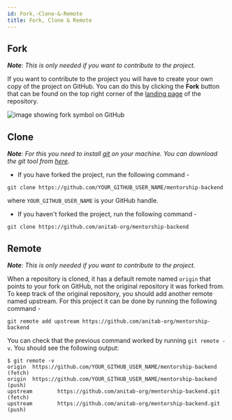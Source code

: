 ```yaml
---
id: Fork,-Clone-&-Remote
title: Fork, Clone & Remote
---
```

## Fork

_**Note**: This is only needed if you want to contribute to the project._

If you want to contribute to the project you will have to create your own copy of the project on GitHub. You can do this by clicking the **Fork** button that can be found on the top right corner of the [landing page](https://github.com/anitab-org/mentorship-backend) of the repository.

![image showing fork symbol on GitHub](https://user-images.githubusercontent.com/17262180/44300717-53d11c80-a329-11e8-8782-5595a520446e.png)

## Clone

_**Note**: For this you need to install [git](https://git-scm.com/) on your machine. You can download the git tool from [here](https://git-scm.com/downloads)._

 - If you have forked the project, run the following command -

`git clone https://github.com/YOUR_GITHUB_USER_NAME/mentorship-backend`

where `YOUR_GITHUB_USER_NAME` is your GitHub handle.

 - If you haven't forked the project, run the following command -

`git clone https://github.com/anitab-org/mentorship-backend`

## Remote

_**Note**: This is only needed if you want to contribute to the project._

When a repository is cloned, it has a default remote named `origin` that points to your fork on GitHub, not the original repository it was forked from. To keep track of the original repository, you should add another remote named upstream. For this project it can be done by running the following command -

`git remote add upstream https://github.com/anitab-org/mentorship-backend`

You can check that the previous command worked by running `git remote -v`. You should see the following output:
```
$ git remote -v
origin  https://github.com/YOUR_GITHUB_USER_NAME/mentorship-backend (fetch)
origin  https://github.com/YOUR_GITHUB_USER_NAME/mentorship-backend (push)
upstream        https://github.com/anitab-org/mentorship-backend.git (fetch)
upstream        https://github.com/anitab-org/mentorship-backend.git (push)
```
